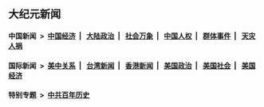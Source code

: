 ## 大纪元新闻

#### 中国新闻 &nbsp;>&nbsp; [中国经济](indexes/ncid283/README.md?11232045) &nbsp;| &nbsp; [大陆政治](indexes/ncid277/README.md?11232045) &nbsp;| &nbsp; [社会万象](indexes/ncid282/README.md?11232045) &nbsp;| &nbsp; [中国人权](indexes/ncid278/README.md?11232045) &nbsp;| &nbsp; [群体事件](indexes/ncid279/README.md?11232045) &nbsp;| &nbsp; [天灾人祸](indexes/ncid280/README.md?11232045)

#### 国际新闻 &nbsp;>&nbsp; [美中关系](indexes/nf1412576/README.md?11232045) &nbsp;| &nbsp; [台湾新闻](indexes/ncid1349361/README.md?11232045) &nbsp;| &nbsp; [香港新闻](indexes/ncid1349362/README.md?11232045) &nbsp;| &nbsp; [美国政治](indexes/ncid1078159/README.md?11232045) &nbsp;| &nbsp; [美国社会](indexes/ncid1078160/README.md?11232045) &nbsp;| &nbsp; [美国经济](indexes/ncid1078158/README.md?11232045)

#### 特别专题 &nbsp;>&nbsp; [中共百年历史](https://github.com/epoch-news/epoch-special/blob/master/README.md?11232045)  
